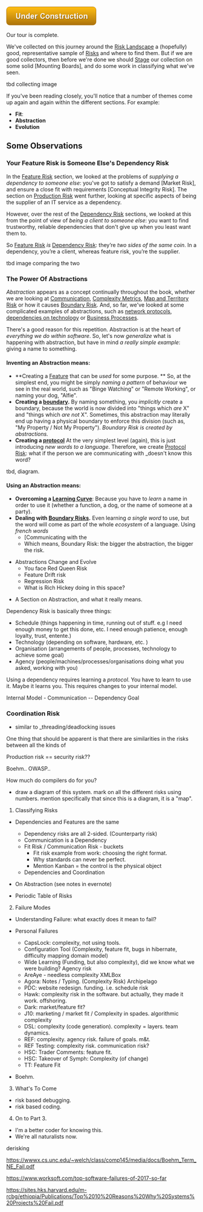 ![Under Construction](images/state/uc.png)

Our tour is complete.  

We've collected on this journey around the [Risk Landscape](Risk-Landscape) a (hopefully) good, representative sample of [Risks](Glossary#Risk) and where to find them.  But if we are good collectors, then before we're done we should [Stage]() our collection on some solid [Mounting Boards], and do some work in classifying what we've seen.

tbd collecting image

If you've been reading closely, you'll notice that a number of themes come up again and again within the different sections.   For example:

 - **Fit**:  
 - **Abstraction**
 - **Evolution** 


## Some Observations

### Your Feature Risk is Someone Else's Dependency Risk

In the [Feature Risk](Feature-Risk) section, we looked at the problems of _supplying a dependency to someone else_:  you've got to satisfy a demand [Market Risk], and ensure a close fit with requirements [Conceptual Integrity Risk].  The section on [Production Risk]() went further, looking at specific aspects of being the supplier of an IT service as a dependency.  

However, over the rest of the [Dependency Risk](Dependency-Risk) sections, we looked at this from the point of view of _being a client to someone else_:  you want to find trustworthy, reliable dependencies that don't give up when you least want them to.

So [Feature Risk](Feature-Risk) _is_ [Dependency Risk](Dependency-Risk):  they’re _two sides of the same coin_.  In a dependency, you’re a client, whereas feature risk, you’re the supplier. 

tbd image comparing the two

### The Power Of Abstractions

_Abstraction_ appears as a concept continually throughout the book, whether we are looking at [Communication](Communication-Risk), [Complexity Metrics](Complexity-Risk#kolmogorov-complexity), [Map and Territory Risk](Map-And-Territory-Risk) or how it causes [Boundary Risk](Boundary-Risk).  And, so far, we've looked at some complicated examples of abstractions, such as [network protocols](Communication-Risk#network), [dependencies on technology](Software-Dependency-Risk#software-tools) or [Business Processes](Process-Risk#the-purpose-of-process).

There's a good reason for this repetition.   Abstraction is at the heart of _everything we do within software_.  So, let's now _generalize_ what is happening with abstraction, but have in mind _a really simple example_:  giving a name to something.

#### **Inventing an Abstraction** means:  

- **Creating a [Feature](Feature-Risk) that can be _used_ for some purpose. **  So, at the simplest end, you might be simply _naming a pattern_ of behaviour we see in the real world, such as "Binge Watching" or "Remote Working", or naming your dog, "Alfie".
 - **Creating a [boundary](Boundary-Risk).**  By naming something, you _implicitly_ create a boundary, because the world is now divided into "things which _are_ X" and "things which _are not_ X".   Sometimes, this abstraction may literally end up having a physical boundary to enforce this division (such as, "My Property / Not My Property"). _Boundary Risk is created by abstractions._
 - **Creating a [protocol](Communication-Risk#protocol)**  At the very simplest level (again), this is just introducing _new words to a language_.   Therefore, we create [Protocol Risk](Communication-Risk#protocol-risk):  what if the person we are communicating with _doesn't know this word?  
    
tbd, diagram.


#### **Using an Abstraction** means:

 - **Overcoming a [Learning Curve](Communication-Risk#learning-curve)**:  Because you have to _learn_ a name in order to use it (whether a function, a dog, or the name of someone at a party).
 - **Dealing with [Boundary Risks](Boundary-Risk).**  Even learning _a single word_ to use, but the word will come as part of the whole _ecosystem_ of a language.  Using _french words_ 
    * [Communicating with the 
    * Which means, Boundary Risk:  the bigger the abstraction, the bigger the risk.

* Abstractions Change and Evolve
    * You face Red Queen Risk
    * Feature Drift risk
    * Regression Risk
    * What is Rich Hickey doing in this space?





- A Section on Abstraction, and what it really means.

Dependency Risk is basically three things:

- Schedule (things happening in time, running out of stuff.  e.g I need enough money to get this done, etc.  I need enough patience, enough loyalty, trust, entente.)
- Technology (depending on software, hardware, etc.  )
- Organisation (arrangements of people, processes, technology to achieve some goal)
- Agency (people/machines/processes/organisations doing what you asked, working with you)

Using a dependency requires learning a _protocol_.    You have to learn to use it.  Maybe it learns you.  This requires changes to your internal model.  


Internal Model      - Communication --  Dependency
   Goal 





### Coordination Risk 

- similar to _threading/deadlocking issues 


One thing that should be apparent is that there are similarities in the risks between all the kinds of

Production risk == security risk??


Boehm..  OWASP..



How much do compilers do for you?


- draw a diagram of this system.  mark on all the different risks using numbers.  mention specifically that since this is a diagram, it is a "map".




1.  Classifying Risks
  - Dependencies and Features are the same
    - Dependency risks are all 2-sided.  (Counterparty risk)
    - Communication is a Dependency
    - Fit Risk / Communication Risk - buckets 
      - Fit risk example from work:  choosing the right format.  
      - Why standards can never be perfect.
      - Mention Kanban = the control is the physical object
    - Dependencies and Coordination
      
  - On Abstraction (see notes in evernote)
  
  - Periodic Table of Risks
  
2.  Failure Modes

  - Understanding Failure:  what exactly does it mean to fail?

  - Personal Failures

     - CapsLock: complexity, not using tools.
     - Configuration Tool (Complexity, feature fit, bugs in hibernate, difficulty mapping domain model)
     - Wide Learning  (Funding, but also complexity), did we know what we were building?  Agency risk
     - AreAye - needless complexity XMLBox
     - Agora: Notes / Typing. (Complexity Risk)  Archipelago
     - PDC: website redesign. funding.  i.e. schedule risk
     - Hawk:  complexity risk in the software.  but actually, they made it work.  offshoring.
     - Dark:  market/feature fit?  
     - J10: marketing / market fit / Complexity in spades.  algorithmic complexity
     - DSL:  complexity (code generation).  complexity = layers.  team dynamics.  
     - REF:  complexity. agency risk. failure of goals.  m&t.
     - REF Testing:  complexity risk.  communication risk?
     - HSC: Trader Comments:  feature fit.
     - HSC: Takeover of Symph: Complexity (of change)
     - TT: Feature Fit
     
  - Boehm.
  
  
3.  What's To Come
  - risk based debugging.
  - risk based coding.

4.  On to Part 3.
 - I'm a better coder for knowing this.
 - We're all naturalists now.


derisking

https://wwwx.cs.unc.edu/~welch/class/comp145/media/docs/Boehm_Term_NE_Fail.pdf

https://www.worksoft.com/top-software-failures-of-2017-so-far

https://sites.hks.harvard.edu/m-rcbg/ethiopia/Publications/Top%2010%20Reasons%20Why%20Systems%20Projects%20Fail.pdf